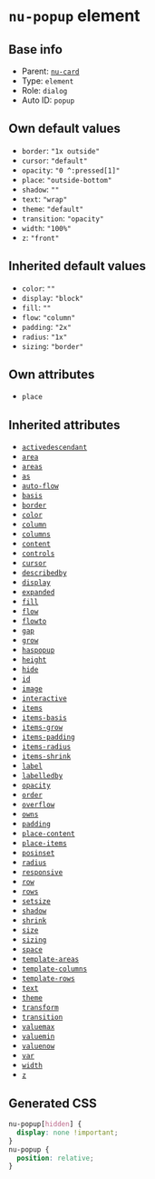 # `nu-popup` element

## Base info
* Parent: [`nu-card`](./nu-card.md)
* Type: `element`
* Role: `dialog`
* Auto ID: `popup`


## Own default values
* `border`: `"1x outside"`
* `cursor`: `"default"`
* `opacity`: `"0 ^:pressed[1]"`
* `place`: `"outside-bottom"`
* `shadow`: `""`
* `text`: `"wrap"`
* `theme`: `"default"`
* `transition`: `"opacity"`
* `width`: `"100%"`
* `z`: `"front"`

## Inherited default values
* `color`: `""`
* `display`: `"block"`
* `fill`: `""`
* `flow`: `"column"`
* `padding`: `"2x"`
* `radius`: `"1x"`
* `sizing`: `"border"`


## Own attributes
* `place`


## Inherited attributes
* [`activedescendant`](../attributes/activedescendant.md)
* [`area`](../attributes/area.md)
* [`areas`](../attributes/areas.md)
* [`as`](../attributes/as.md)
* [`auto-flow`](../attributes/auto-flow.md)
* [`basis`](../attributes/basis.md)
* [`border`](../attributes/border.md)
* [`color`](../attributes/color.md)
* [`column`](../attributes/column.md)
* [`columns`](../attributes/columns.md)
* [`content`](../attributes/content.md)
* [`controls`](../attributes/controls.md)
* [`cursor`](../attributes/cursor.md)
* [`describedby`](../attributes/describedby.md)
* [`display`](../attributes/display.md)
* [`expanded`](../attributes/expanded.md)
* [`fill`](../attributes/fill.md)
* [`flow`](../attributes/flow.md)
* [`flowto`](../attributes/flowto.md)
* [`gap`](../attributes/gap.md)
* [`grow`](../attributes/grow.md)
* [`haspopup`](../attributes/haspopup.md)
* [`height`](../attributes/height.md)
* [`hide`](../attributes/hide.md)
* [`id`](../attributes/id.md)
* [`image`](../attributes/image.md)
* [`interactive`](../attributes/interactive.md)
* [`items`](../attributes/items.md)
* [`items-basis`](../attributes/items-basis.md)
* [`items-grow`](../attributes/items-grow.md)
* [`items-padding`](../attributes/items-padding.md)
* [`items-radius`](../attributes/items-radius.md)
* [`items-shrink`](../attributes/items-shrink.md)
* [`label`](../attributes/label.md)
* [`labelledby`](../attributes/labelledby.md)
* [`opacity`](../attributes/opacity.md)
* [`order`](../attributes/order.md)
* [`overflow`](../attributes/overflow.md)
* [`owns`](../attributes/owns.md)
* [`padding`](../attributes/padding.md)
* [`place-content`](../attributes/place-content.md)
* [`place-items`](../attributes/place-items.md)
* [`posinset`](../attributes/posinset.md)
* [`radius`](../attributes/radius.md)
* [`responsive`](../attributes/responsive.md)
* [`row`](../attributes/row.md)
* [`rows`](../attributes/rows.md)
* [`setsize`](../attributes/setsize.md)
* [`shadow`](../attributes/shadow.md)
* [`shrink`](../attributes/shrink.md)
* [`size`](../attributes/size.md)
* [`sizing`](../attributes/sizing.md)
* [`space`](../attributes/space.md)
* [`template-areas`](../attributes/template-areas.md)
* [`template-columns`](../attributes/template-columns.md)
* [`template-rows`](../attributes/template-rows.md)
* [`text`](../attributes/text.md)
* [`theme`](../attributes/theme.md)
* [`transform`](../attributes/transform.md)
* [`transition`](../attributes/transition.md)
* [`valuemax`](../attributes/valuemax.md)
* [`valuemin`](../attributes/valuemin.md)
* [`valuenow`](../attributes/valuenow.md)
* [`var`](../attributes/var.md)
* [`width`](../attributes/width.md)
* [`z`](../attributes/z.md)

## Generated CSS
```css
nu-popup[hidden] {
  display: none !important;
}
nu-popup {
  position: relative;
}
```
